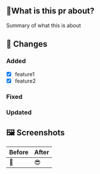 ## 👀What is this pr about?

Summary of what this is about

## 🚀 Changes

### Added

- [x] feature1
- [x] feature2

### Fixed

### Updated

## 🖼 Screenshots 

| Before     | After      |
| ---------- | ---------- |
| 🧟 | 😎 |
